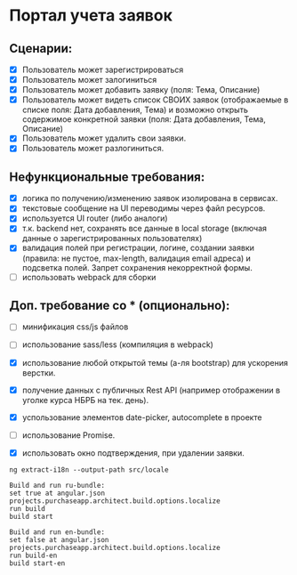 # Портал учета заявок

 ## Сценарии:
- [X] Пользователь может зарегистрироваться
- [X] Пользователь может залогиниться
- [X] Пользователь может добавить заявку (поля: Тема, Описание)
- [X] Пользователь может видеть список СВОИХ заявок (отображаемые в списке поля: Дата добавления, Тема) и возможно открыть содержимое конкретной заявки (поля: Дата добавления, Тема, Описание)
- [X] Пользователь может удалить свои заявки.
- [X] Пользователь может разлогиниться.

 ## Нефункциональные требования:
- [X] логика по получению/изменению заявок изолирована в сервисах.
- [X] текстовые сообщение на UI переводимы через файл ресурсов.
- [X] используется UI router (либо аналоги)
- [X] т.к. backend нет, сохранять все данные в local storage (включая данные о зарегистрированных пользователях)
- [X] валидация полей при регистрации, логине, создании заявки (правила: не пустое, max-length, валидация email адреса) и подсветка полей. Запрет сохранения некорректной формы.
- [ ] использовать webpack для сборки

 ## Доп. требование со * (опционально):
- [ ] минификация css/js файлов
- [ ] использование sass/less (компиляция в webpack)
- [X] использование любой открытой темы (а-ля bootstrap) для ускорения верстки.
- [X] получение данных с публичных Rest API (например отображении в уголке курса НБРБ на тек. день).
- [X] успользование элементов date-picker, autocomplete в проекте
- [ ] использование Promise.
- [X] использовать окно подтверждения, при удалении заявки.


```
ng extract-i18n --output-path src/locale

Build and run ru-bundle: 
set true at angular.json projects.purchaseapp.architect.build.options.localize
run build
build start

Build and run en-bundle:
set false at angular.json projects.purchaseapp.architect.build.options.localize
run build-en
build start-en
```


